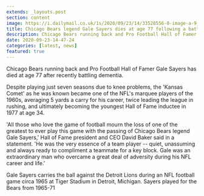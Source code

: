 ```yaml
---
extends: _layouts.post
section: content
image: https://i.dailymail.co.uk/1s/2020/09/23/14/33528556-0-image-a-9_1600868401795.jpg 
title: Chicago Bears legend Gale Sayers dies at age 77 following a battle with dementia 
description: Chicago Bears running back and Pro Football Hall of Famer Gale Sayers has died at age 77 after battling dementia. Sayers and teammate Brian Piccolo were immortalized in the movie, Brians Song. 
date: 2020-09-23-14-47-24 
categories: [latest, news] 
featured: true 
--- 
```

Chicago Bears running back and Pro Football Hall of Famer Gale Sayers has died at age 77 after recently battling dementia.

Despite playing just seven seasons due to knee problems, the 'Kansas Comet' as he was known became one of the NFL's marquee players of the 1960s, averaging 5 yards a carry for his career, twice leading the league in rushing, and ultimately becoming the youngest Hall of Fame inductee in 1977 at age 34.

'All those who love the game of football mourn the loss of one of the greatest to ever play this game with the passing of Chicago Bears legend Gale Sayers,' Hall of Fame president and CEO David Baker said in a statement. 'He was the very essence of a team player -- quiet, unassuming and always ready to compliment a teammate for a key block. Gale was an extraordinary man who overcame a great deal of adversity during his NFL career and life.'

Gale Sayers carries the ball against the Detroit Lions during an NFL football game circa 1965 at Tiger Stadium in Detroit, Michigan. Sayers played for the Bears from 1965-71

